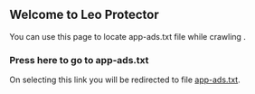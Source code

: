 ## Welcome to Leo Protector

You can use this page to locate app-ads.txt file while crawling .

### Press here to go to app-ads.txt

On selecting this link you will be redirected to file  [app-ads.txt](https://github.com/Leoprotector/app-ads.txt/blob/gh-pages/app-ads.txt).
